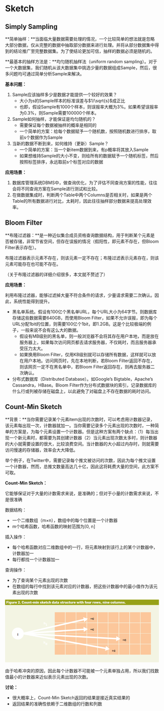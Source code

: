 # Sketch





## Simply Sampling

**简单抽样：**当面临大量数据需要处理的情况，一个比较简单的想法就是忽略大部分数据，仅从完整的数据中抽取部分数据来进行处理。并将从部分数据集中得到的结论推广至完整数据集。为了使结论更加可信，抽样的数据必须是随机的。



**最基本的抽样方法是：**均匀随机抽样法（uniform random sampling）。对于一个大数据集，我们随机从该大数据集中挑选少量的数据组成Sample，然后，很多问题均可通过简单分析Sample来解决。



**基本问题：**

1. Sample应该抽样多少是数据才能提供一个较好的效果？
	- 大小为s的Sample样本的标准误差与$1/\sqrt{s}$成正比
	- 也即，假设Sample有1000个样本，则误报率大概为3%。如果希望误报率为0.3%，则Sample需要100000个样本。
2. Sample如何抽样，才能保证是均匀随机的？
	- 需要保证每个数据被抽样的概率是相同的
	- 一个简单的方案：给每个数据赋予一个随机数，按照随机数进行排序，取前s个数据作为Sample
3. 当新的数据不断到来，如何维持（更新）Sample？
	- 一个简单的方案：当一个新item数据到来，有p概率将其放入Sample
	- 如果想维持Sample的大小不变，则给所有的数据赋予一个随机标签，然后按照标签排序，永远取前s个标签对应的数据



**应用场景：**

1. 数据库管理系统DBMS中，做查询优化，为了评估不同查询方案的性能，往往会将不同查询方案在Sample进行测试和比较。
2. 在做数据集成时，判断两个Table中两个Columns是否相关时，如果是两个Table的所有数据进行对比，太耗时，因此往往抽样部分数据来提高处理效率。





## Bloom Filter

**布隆过滤器：**是一种近似集合成员资格查询数据结构，用于判断某个元素是否被存储，非常节省空间，但存在误报的情况（假阳性，即元素不存在，但Bloom Filter表示存在）。

布隆过滤器表示元素不存在，则该元素一定不存在；布隆过滤表示元素存在，则该元素可能存在也可能不存在。

（关于布隆过滤器的详细介绍很多，本文就不赘述了）



**应用场景：**

利用布隆过滤器，能够过滤掉大量不符合条件的请求，少量请求需要二次确认。因此，系统性能得到提升。

- 黑名单系统。假设有100亿个黑名单URL，每个URL大小为64字节。则数据库存储这些数据需要640GB，而使用Bloom Filter，如果不允许误报，即为每个URL分配1bit的位置，则需要100亿个1bit，即1.2GB。这是个比较极端的例子，一般来说不会有这么大的数据。
	- 假设有MB级别的黑名单，则一般浏览器不会将其存在用户本地，而是放在服务器上，如果每次访问网页都去请求服务器，不仅耗时，而且服务器承受压力太大。
	- 如果换用Bloom Filter，仅用KB级别就可以存储所有数据，这样就可以放在用户本地。访问网页时，先在本地判断，若Bloom Filter返回不存在，则该网页一定不在黑名单中，若Bloom Filter返回存在，则再去服务器二次确认。
- 分布式数据库（Distributed Database）。如Google’s Bigtable，Apache’s Cassandra，HBase。Bloom Filter作为分布式数据块的索引，记录数据库的什么行或列被存储在磁盘上，以此避免了对磁盘上不存在数据的耗时访问。



## Count-Min Sketch

**背景：**当你需要记录某个元素item出现的次数时，可以考虑用计数器记录，该元素每出现一次，计数器就加一。当你需要记录多个元素出现的次数时，一种简单的方案是，为每个元素设置一个计数器。但是这种方案有两个缺点：（1）每当出现一个新元素时，都需要为其创建计数器（2）当元素出现次数太多时，则计数器的大小就需要设置的很大，比较浪费空间。当计数器的大小超过内存时，则就需要访问慢速的存储器，效率会大大降低。

举个例子，在Twitter中，需要记录每个推文被访问的次数，因此为每个推文设置一个计数器，然而，总推文数量高达几十亿，因此这将耗费大量的空间，此方案不可取。



**Count-Min Sketch：**

它能够保证对于大量的计数需求来说，是准确的；但对于小量的计数需求来说，不是很准确



数据结构：

- 一个二维数组（m×n），数组中的每个位置是一个计数器
- m个哈希函数，哈希函数的映射范围为[0, n]



插入操作：

- 每个哈希函数对应二维数组中的一行，将元素映射到该行上的某个计数器中，计数器加一
- 每行都找一个计数器加一



查询操作：

- 为了查询某个元素出现的次数
- 在数组的每行中找到该元素对应的计数器，把这些计数器中的最小值作为该元素出现的次数



![](.\img\Snipaste_2022-05-26_19-35-07.png)



由于哈希冲突的原因，因此每个计数器不可能被一个元素单独占用，所以我们找数值最小的计数器来近似表示元素出现的次数。





**讨论：**

- 很大概率上，Count-Min Sketch返回的结果是接近真实结果的
- 返回结果的准确性依赖于二维数组的行数和列数